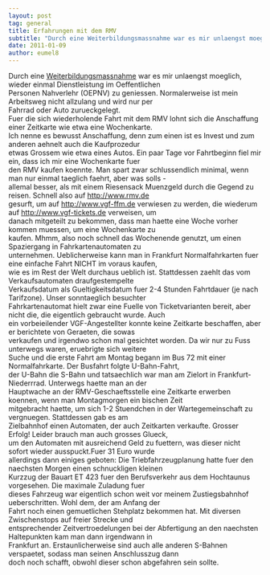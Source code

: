 ```yaml
---
layout: post
tag: general
title: Erfahrungen mit dem RMV
subtitle: "Durch eine Weiterbildungsmassnahme war es mir unlaengst moeglich, wieder einmal Dienstleistung im Oeffentlichen Personen Nahverlehr (OEPNV) zu geniessen. Normalerweise ist mein Arbeitsweg nicht allzulang und wird nur per Fahrrad oder Auto zurueckgelegt.&hellip;"
date: 2011-01-09
author: eumel8
---
```


<p>Durch eine <a href="http://www.trivadis.com/" target="_blank">Weiterbildungsmassnahme</a> war es mir unlaengst moeglich, wieder einmal Dienstleistung im Oeffentlichen<br />Personen Nahverlehr (OEPNV) zu geniessen. Normalerweise ist mein Arbeitsweg nicht allzulang und wird nur per<br />Fahrrad oder Auto zurueckgelegt.<br />Fuer die sich wiederholende Fahrt mit dem RMV lohnt sich die Anschaffung einer Zeitkarte wie etwa eine Wochenkarte.<br />Ich nenne es bewusst Anschaffung, denn zum einen ist es Invest und zum anderen aehnelt auch die Kaufprozedur<br />etwas Grossem wie etwa eines Autos. Ein paar Tage vor Fahrtbeginn fiel mir ein, dass ich mir eine Wochenkarte fuer<br />den RMV kaufen koennte. Man spart zwar schlussendlich minimal, wenn man nur einmal taeglich faehrt, aber was solls -<br />allemal besser, als mit einem Riesensack Muenzgeld durch die Gegend zu reisen. Schnell also auf <a href="http://www.rmv.de" target="_blank">http://www.rmv.de</a><br />gesurft, um auf <a href="http://www.vgf-ffm.de" target="_blank">http://www.vgf-ffm.de</a> verwiesen zu werden, die wiederum auf <a href="http://www.vgf-tickets.de" target="_blank">http://www.vgf-tickets.de</a> verweisen, um<br />danach mitgeteilt zu bekommen, dass man haette eine Woche vorher kommen muessen, um eine Wochenkarte zu<br />kaufen. Mhmm, also noch schnell das Wochenende genutzt, um einen Spaziergang in Fahrkartenautomaten zu<br />unternehmen. Ueblicherweise kann man in Frankfurt Normalfahrkarten fuer eine einfache Fahrt NICHT im voraus kaufen,<br />wie es im Rest der Welt durchaus ueblich ist. Stattdessen zaehlt das vom Verkaufsautomaten draufgestempelte<br />Verkaufsdatum als Gueltigkeitsdatum fuer 2-4 Stunden Fahrtdauer (je nach Tarifzone). Unser sonntaeglich besuchter<br />Fahrkartenautomat hielt zwar eine Fuelle von Ticketvarianten bereit, aber nicht die, die eigentlich gebraucht wurde. Auch<br />ein vorbeieilender VGF-Angestellter konnte keine Zeitkarte beschaffen, aber er berichtete von Geraeten, die sowas<br />verkaufen und irgendwo schon mal gesichtet worden. Da wir nur zu Fuss unterwegs waren, eruebrigte sich weitere<br />Suche und die erste Fahrt am Montag begann im Bus 72 mit einer Normalfahrkarte. Der Busfahrt folgte U-Bahn-Fahrt,<br />der U-Bahn die S-Bahn und tatsaechlich war man am Zielort in Frankfurt-Niederrrad. Unterwegs haette man an der<br />Hauptwache an der RMV-Geschaeftsstelle eine Zeitkarte erwerben koennen, wenn man Montagmorgen ein bischen Zeit<br />mitgebracht haette, um sich 1-2 Stuendchen in der Wartegemeinschaft zu vergnuegen. Stattdessen gab es am<br />Zielbahnhof einen Automaten, der auch Zeitkarten verkaufte. Grosser Erfolg! Leider brauch man auch grosses Glueck,<br />um den Automaten mit ausreichend Geld zu fuettern, was dieser nicht sofort wieder ausspuckt.Fuer 31 Euro wurde<br />allerdings dann einiges geboten: Die Triebfahrzeugplanung hatte fuer den naechsten Morgen einen schnuckligen kleinen<br />Kurzzug der Bauart ET 423 fuer den Berufsverkehr aus dem Hochtaunus vorgesehen. Die maximale Zuladung fuer<br />dieses Fahrzeug war eigentlich schon weit vor meinem Zustiegsbahnhof ueberschritten. Wohl dem, der am Anfang der<br />Fahrt noch einen gemuetlichen Stehplatz bekommen hat. Mit diversen Zwischenstops auf freier Strecke und<br />entsprechender Zeitvertroedelungen bei der Abfertigung an den naechsten Haltepunkten kam man dann irgendwann in<br />Frankfurt an. Erstaunlicherweise sind auch alle anderen S-Bahnen verspaetet, sodass man seinen Anschlusszug dann<br />doch noch schafft, obwohl dieser schon abgefahren sein sollte.</p>
